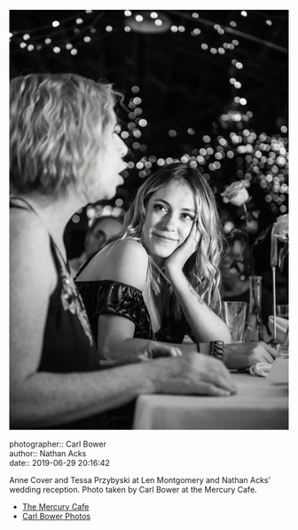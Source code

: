 ![Anne Cover and Tessa Przybyski](assets/2019-06-29-set-3-the-reception-78.webp)

photographer:: Carl Bower  
author:: Nathan Acks  
date:: 2019-06-29 20:16:42

Anne Cover and Tessa Przybyski at Len Montgomery and Nathan Acks’ wedding reception. Photo taken by Carl Bower at the Mercury Cafe.

* [The Mercury Cafe](http://mercurycafe.com)
* [Carl Bower Photos](https://carlbowerphotos.com)
